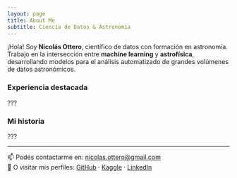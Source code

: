 ```yaml
---
layout: page
title: About Me
subtitle: Ciencia de Datos & Astronomía
---
```


¡Hola! Soy **Nicolás Ottero**, científico de datos con formación en astronomía.  
Trabajo en la intersección entre **machine learning** y **astrofísica**, desarrollando modelos para el análisis automatizado de grandes volúmenes de datos astronómicos.

### Experiencia destacada
???

### Mi historia
???

---

📫 Podés contactarme en: [nicolas.ottero@gmail.com](mailto:nicolas.ottero@gmail.com)  
🔗 O visitar mis perfiles: [GitHub](https://github.com/nico-ottero) · [Kaggle](https://www.kaggle.com/nicoottero) · [LinkedIn](https://linkedin.com/in/nico-ottero)


